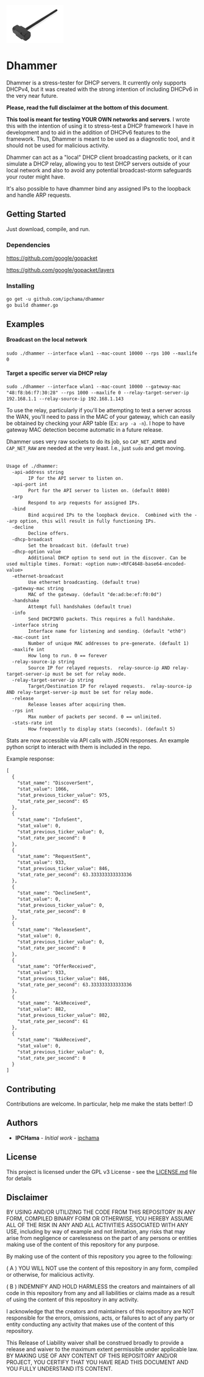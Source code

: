![alt text](sledge.jpg "Dhammer")

# Dhammer

Dhammer is a stress-tester for DHCP servers.  It currently only supports DHCPv4, but it was created with the strong intention of including DHCPv6 in the very near future.

**Please, read the full disclaimer at the bottom of this document**.

**This tool is meant for testing YOUR OWN networks and servers**.  I wrote this with the intention of using it to stress-test a DHCP framework I have in development and to aid in the addition of DHCPv6 features to the framework.  Thus, Dhammer is meant to be used as a diagnostic tool, and it should not be used for malicious activity.

Dhammer can act as a "local" DHCP client broadcasting packets, or it can simulate a DHCP relay, allowing you to test DHCP servers outside of your local network and also to avoid any potential broadcast-storm safeguards your router might have.

It's also possible to have dhammer bind any assigned IPs to the loopback and handle ARP requests.

## Getting Started

Just download, compile, and run.

### Dependencies

https://github.com/google/gopacket

https://github.com/google/gopacket/layers

### Installing

```
go get -u github.com/ipchama/dhammer
go build dhammer.go
```
## Examples
#### Broadcast on the local network 
```
sudo ./dhammer --interface wlan1 --mac-count 10000 --rps 100 --maxlife 0
```
#### Target a specific server via DHCP relay
```
sudo ./dhammer --interface wlan1 --mac-count 10000 --gateway-mac "48:f8:b6:f7:30:28" --rps 1000 --maxlife 0 --relay-target-server-ip 192.168.1.1 --relay-source-ip 192.168.1.143
```
To use the relay, particularly if you'll be attempting to test a server across the WAN, you'll need to pass in the MAC of your gateway, which can easily be obtained by checking your ARP table (Ex: `arp -a -n`).  I hope to have gateway MAC detection become automatic in a future release.

Dhammer uses very raw sockets to do its job, so `CAP_NET_ADMIN` and `CAP_NET_RAW` are needed at the very least.  I.e., just `sudo` and get moving.

```

Usage of ./dhammer:
  -api-address string
    	IP for the API server to listen on.
  -api-port int
    	Port for the API server to listen on. (default 8080)
  -arp
    	Respond to arp requests for assigned IPs.
  -bind
    	Bind acquired IPs to the loopback device.  Combined with the --arp option, this will result in fully functioning IPs.
  -decline
    	Decline offers.
  -dhcp-broadcast
    	Set the broadcast bit. (default true)
  -dhcp-option value
    	Additional DHCP option to send out in the discover. Can be used multiple times. Format: <option num>:<RFC4648-base64-encoded-value>
  -ethernet-broadcast
    	Use ethernet broadcasting. (default true)
  -gateway-mac string
    	MAC of the gateway. (default "de:ad:be:ef:f0:0d")
  -handshake
    	Attempt full handshakes (default true)
  -info
    	Send DHCPINFO packets. This requires a full handshake.
  -interface string
    	Interface name for listening and sending. (default "eth0")
  -mac-count int
    	Number of unique MAC addresses to pre-generate. (default 1)
  -maxlife int
    	How long to run. 0 == forever
  -relay-source-ip string
    	Source IP for relayed requests.  relay-source-ip AND relay-target-server-ip must be set for relay mode.
  -relay-target-server-ip string
    	Target/Destination IP for relayed requests.  relay-source-ip AND relay-target-server-ip must be set for relay mode.
  -release
    	Release leases after acquiring them.
  -rps int
    	Max number of packets per second. 0 == unlimited.
  -stats-rate int
    	How frequently to display stats (seconds). (default 5)
```
Stats are now accessible via API calls with JSON responses.  An example python script to interact with them is included in the repo.

Example response:
```
[
  {
    "stat_name": "DiscoverSent",
    "stat_value": 1066,
    "stat_previous_ticker_value": 975,
    "stat_rate_per_second": 65
  },
  {
    "stat_name": "InfoSent",
    "stat_value": 0,
    "stat_previous_ticker_value": 0,
    "stat_rate_per_second": 0
  },
  {
    "stat_name": "RequestSent",
    "stat_value": 933,
    "stat_previous_ticker_value": 846,
    "stat_rate_per_second": 63.333333333333336
  },
  {
    "stat_name": "DeclineSent",
    "stat_value": 0,
    "stat_previous_ticker_value": 0,
    "stat_rate_per_second": 0
  },
  {
    "stat_name": "ReleaseSent",
    "stat_value": 0,
    "stat_previous_ticker_value": 0,
    "stat_rate_per_second": 0
  },
  {
    "stat_name": "OfferReceived",
    "stat_value": 933,
    "stat_previous_ticker_value": 846,
    "stat_rate_per_second": 63.333333333333336
  },
  {
    "stat_name": "AckReceived",
    "stat_value": 882,
    "stat_previous_ticker_value": 802,
    "stat_rate_per_second": 61
  },
  {
    "stat_name": "NakReceived",
    "stat_value": 0,
    "stat_previous_ticker_value": 0,
    "stat_rate_per_second": 0
  }
]
```
## Contributing

Contributions are welcome.  In particular, help me make the stats better! :D

## Authors

* **IPCHama** - *Initial work* - [ipchama](https://github.com/ipchama)

## License

This project is licensed under the GPL v3 License - see the [LICENSE.md](LICENSE.md) file for details

## Disclaimer

BY USING AND/OR UTILIZING THE CODE FROM THIS REPOSITORY IN ANY FORM, COMPILED BINARY FORM OR OTHERWISE, YOU HEREBY ASSUME ALL OF THE RISK IN ANY AND ALL ACTIVITIES ASSOCIATED WITH ANY USE, including by way of example and not limitation, any risks that may arise from negligence or carelessness on the part of any persons or entities making use of the content of this repository for any purpose. 

By making use of the content of this repository you agree to the following:

( A ) YOU WILL NOT use the content of this repository in any form, compiled or otherwise, for malicious activity.

( B ) INDEMNIFY AND HOLD HARMLESS the creators and maintainers of all code in this repository from any and all liabilities or claims made as a result of using the content of this repository in any activity. 

I acknowledge that the creators and maintainers of this repository are NOT responsible for the errors, omissions, acts, or failures to act of any party or entity conducting any activity that makes use of the content of this repository. 

This Release of Liability waiver shall be construed broadly to provide a release and waiver to the maximum extent permissible under applicable law. 
BY MAKING USE OF ANY CONTENT OF THIS REPOSITORY AND/OR PROJECT, YOU CERTIFY THAT YOU HAVE READ THIS DOCUMENT AND YOU FULLY UNDERSTAND ITS CONTENT.


